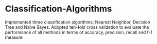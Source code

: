 # Classification-Algorithms
Implemented three classification algorithms: Nearest Neighbor, Decision Tree and Naïve Bayes. Adopted ten-fold cross validation to evaluate the performance of all methods in terms of accuracy, precision, recall and f-1 measure
